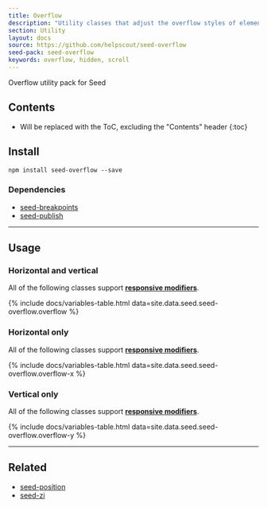 ```yaml
---
title: Overflow
description: "Utility classes that adjust the overflow styles of elements."
section: Utility
layout: docs
source: https://github.com/helpscout/seed-overflow
seed-pack: seed-overflow
keywords: overflow, hidden, scroll
---
```


Overflow utility pack for Seed

## Contents

* Will be replaced with the ToC, excluding the "Contents" header
{:toc}

## Install

```
npm install seed-overflow --save
```


### Dependencies

* [seed-breakpoints](/seed/packs/seed-breakpoints)
* [seed-publish](/seed/packs/seed-publish)



---



## Usage

### Horizontal and vertical

All of the following classes support **[responsive modifiers](/seed/packs/seed-breakpoints/#responsive-modifiers)**.

{% include docs/variables-table.html data=site.data.seed.seed-overflow.overflow %}



### Horizontal only

All of the following classes support **[responsive modifiers](/seed/packs/seed-breakpoints/#responsive-modifiers)**.

{% include docs/variables-table.html data=site.data.seed.seed-overflow.overflow-x %}



### Vertical only

All of the following classes support **[responsive modifiers](/seed/packs/seed-breakpoints/#responsive-modifiers)**.

{% include docs/variables-table.html data=site.data.seed.seed-overflow.overflow-y %}



---



## Related

* [seed-position](/seed/packs/seed-position)
* [seed-zi](/seed/packs/seed-zi)
